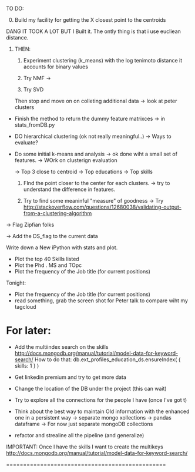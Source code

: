 TO DO:


0) Build my facility for getting the X closest
point to the centroids

DANG IT TOOK A LOT BUT I Built it.
The ontly thing is that i use eucliean distance.


1) THEN:
	1) Experiment clustering (k_means) with the log tenimoto distance
	it accounts for binary values

	2) Try NMF ->

	3) Try SVD

	Then stop and move on on colleting additional data
	-> look at peter clusters


- Finish the method to return the dummy feature matrixces
  -> in stats_fromDB.py
- DO hierarchical clustering (ok not really meaningful..)
	-> Ways to evaluate?

- Do some initial k-means and analysis
	-> ok done wiht a small set of features.
	-> WOrk on clusterign evaluation

	-> Top 3 close to centroid
	-> Top educations
	-> Top skills

	1) FInd the point closer to the center for each clusters.
	-> try to understand the difference in features.

	2) Try to find some meaninful "measure" of
	goodness
	-> Try http://stackoverflow.com/questions/12680038/validating-output-from-a-clustering-algorithm

-> Flag Zipfian folks

-> Add the DS_flag to the current data




Write down a New iPython with stats and plot.
- Plot the top 40 Skills listed
- Plot the Phd . MS and TOpc 
- Plot the frequency of the Job title (for current positions)


Tonight:
- Plot the frequency of the Job title (for current positions)
- read something, grab the screen shot for Peter talk to compare wiht my 
tagcloud	


For later:
==============
- Add the multiindex search on the skills
http://docs.mongodb.org/manual/tutorial/model-data-for-keyword-search/
How to do that:
db.ext_profiles_education_ds.ensureIndex( { skills: 1 } )


- Get linkedin premium and try to get more data
- Change the location of the DB under the project (this can wait)
- Try to explore all the connections for the people I have (once I've got t)
- Think about the best way to maintain Old information with the enhanced one in a persistent way
	-> separate mongo xollections
	-> pandas dataframe
	-> For now just separate mongoDB collections
- refactor and strealine all the pipeline (and generalize)


IMPORTANT:
Once I have the skills I want to create the multikeys 
http://docs.mongodb.org/manual/tutorial/model-data-for-keyword-search/

===============================================


